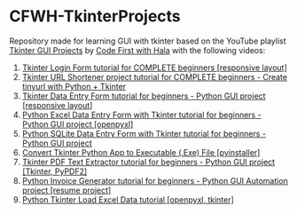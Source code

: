 # CFWH-TkinterProjects

Repository made for learning GUI with tkinter based on the YouTube playlist [Tkinter GUI Projects](https://www.youtube.com/playlist?list=PLs3IFJPw3G9IiHm9PEP1UaMtuvACmxVMj) by [Code First with Hala](https://www.youtube.com/@codefirstwithhala) with the following videos:

1. [Tkinter Login Form tutorial for COMPLETE beginners [responsive layout]](https://www.youtube.com/watch?v=MeMCBdnhvQs)
2. [Tkinter URL Shortener project tutorial for COMPLETE beginners - Create tinyurl with Python + Tkinter](https://www.youtube.com/watch?v=NvzIGaEOKCk)
3. [Tkinter Data Entry Form tutorial for beginners - Python GUI project [responsive layout]](https://www.youtube.com/watch?v=vusUfPBsggw)
4. [Python Excel Data Entry Form with Tkinter tutorial for beginners - Python GUI project [openpyxl]](https://www.youtube.com/watch?v=fvIThtPt6Nc)
5. [Python SQLite Data Entry Form with Tkinter tutorial for beginners - Python GUI project](https://www.youtube.com/watch?v=gdDI_GhIRGo)
6. [Convert Tkinter Python App to Executable (.Exe) File [pyinstaller]](https://www.youtube.com/watch?v=Iv_dECet_oM)
7. [Tkinter PDF Text Extractor tutorial for beginners - Python GUI project [Tkinter, PyPDF2]](https://www.youtube.com/watch?v=CW481om80XU)
8. [Python Invoice Generator tutorial for beginners - Python GUI Automation project [resume project]](https://www.youtube.com/watch?v=mJc5gAnnlVQ)
9. [Python Tkinter Load Excel Data tutorial [openpyxl, tkinter]](https://www.youtube.com/watch?v=teBfyozQj4w)